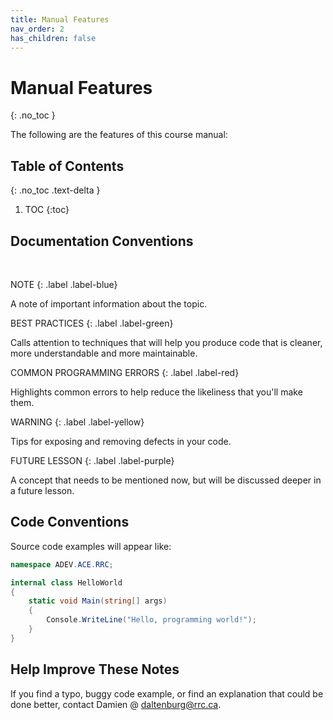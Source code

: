 ```yaml
---
title: Manual Features
nav_order: 2
has_children: false
---
```


# Manual Features
{: .no_toc }

The following are the features of this course manual:

## Table of Contents
{: .no_toc .text-delta }

1. TOC
{:toc}

## Documentation Conventions

<br />

NOTE 
{: .label .label-blue} 

A note of important information about the topic.

BEST PRACTICES
{: .label .label-green}

Calls attention to techniques that will help you produce code that is cleaner, more understandable and more maintainable.

COMMON PROGRAMMING ERRORS
{: .label .label-red}

Highlights common errors to help reduce the likeliness that you'll make them.

WARNING
{: .label .label-yellow}

Tips for exposing and removing defects in your code.

FUTURE LESSON
{: .label .label-purple}

A concept that needs to be mentioned now, but will be discussed deeper in a future lesson.

## Code Conventions

Source code examples will appear like:

```csharp
namespace ADEV.ACE.RRC;

internal class HelloWorld
{
    static void Main(string[] args)
    {
        Console.WriteLine("Hello, programming world!");
    }
}
```

## Help Improve These Notes

If you find a typo, buggy code example, or find an explanation that could be done better, contact Damien @ [daltenburg@rrc.ca](mailto:daltenburg@rrc.ca).